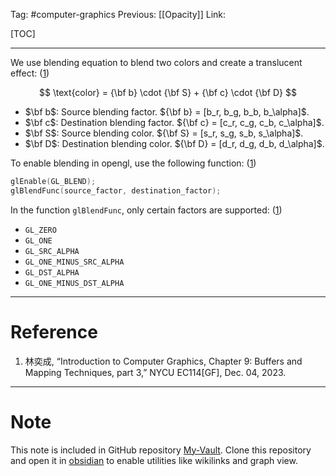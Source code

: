 Tag: #computer-graphics 
Previous: [[Opacity]]
Link: 

[TOC]

---

We use blending equation to blend two colors and create a translucent effect: (<u>1</u>)

$$
\text{color} = {\bf b} \cdot {\bf S} + {\bf c} \cdot {\bf D}
$$

- $\bf b$: Source blending factor. ${\bf b} = [b_r, b_g, b_b, b_\alpha]$.
- $\bf c$: Destination blending factor. ${\bf c} = [c_r, c_g, c_b, c_\alpha]$.
- $\bf S$: Source blending color. ${\bf S} = [s_r, s_g, s_b, s_\alpha]$.
- $\bf D$: Destination blending color. ${\bf D} = [d_r, d_g, d_b, d_\alpha]$.

To enable blending in opengl, use the following function: (<u>1</u>)

```c++
glEnable(GL_BLEND);
glBlendFunc(source_factor, destination_factor);
```

In the function `glBlendFunc`, only certain factors are supported: (<u>1</u>)

- `GL_ZERO`
- `GL_ONE`
- `GL_SRC_ALPHA`
- `GL_ONE_MINUS_SRC_ALPHA`
- `GL_DST_ALPHA`
- `GL_ONE_MINUS_DST_ALPHA`

---

# Reference

1. 林奕成, “Introduction to Computer Graphics, Chapter 9: Buffers and Mapping Techniques, part 3,” NYCU EC114[GF], Dec. 04, 2023.

---

# Note

This note is included in GitHub repository [My-Vault](https://github.com/LittleD3092/My-Vault.git). Clone this repository and open it in [obsidian](https://obsidian.md/) to enable utilities like wikilinks and graph view.